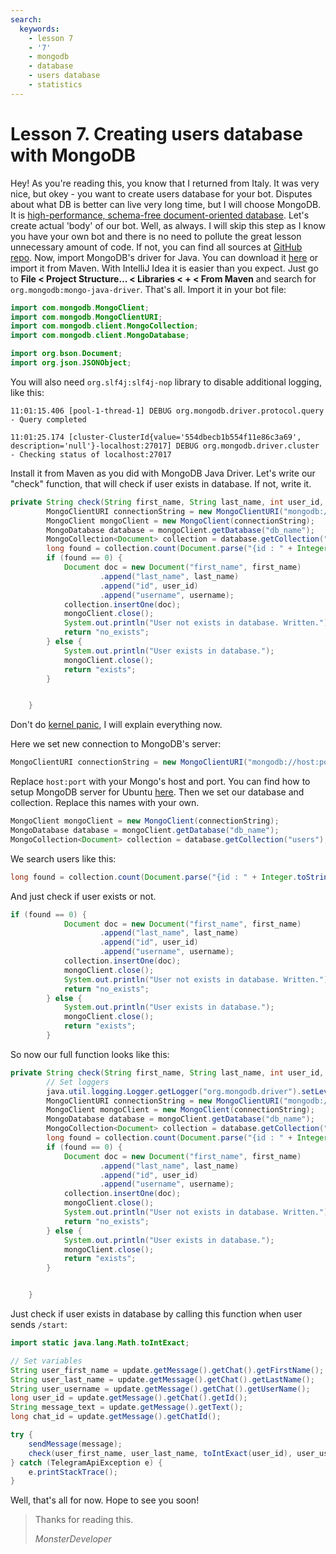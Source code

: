 ```yaml
---
search:
  keywords:
    - lesson 7
    - '7'
    - mongodb
    - database
    - users database
    - statistics
---
```


# Lesson 7. Creating users database with MongoDB

Hey! As you're reading this, you know that I returned from Italy. It was very nice, but okey - you want to create users database for your bot. Disputes about what DB is better can live very long time, but I will choose MongoDB. It is [high-performance, schema-free document-oriented database](https://mongodb.com). Let's create actual 'body' of our bot. Well, as always. I will skip this step as I know you have your own bot and there is no need to pollute the great lesson unnecessary amount of code. If not, you can find all sources at [GitHub repo](https://github.com/MonsterDeveloper/java-telegram-bot-tutorial/). Now, import MongoDB's driver for Java. You can download it [here](http://mongodb.github.io/mongo-java-driver/) or import it from Maven. With IntelliJ Idea it is easier than you expect. Just go to **File &lt; Project Structure... &lt; Libraries &lt; + &lt; From Maven** and search for `org.mongodb:mongo-java-driver`. That's all. Import it in your bot file:

```java
import com.mongodb.MongoClient;
import com.mongodb.MongoClientURI;
import com.mongodb.client.MongoCollection;
import com.mongodb.client.MongoDatabase;

import org.bson.Document;
import org.json.JSONObject;
```

You will also need `org.slf4j:slf4j-nop` library to disable additional logging, like this:

```text
11:01:15.406 [pool-1-thread-1] DEBUG org.mongodb.driver.protocol.query - Query completed

11:01:25.174 [cluster-ClusterId{value='554dbecb1b554f11e86c3a69', description='null'}-localhost:27017] DEBUG org.mongodb.driver.cluster - Checking status of localhost:27017
```

Install it from Maven as you did with MongoDB Java Driver. Let's write our "check" function, that will check if user exists in database. If not, write it.

```java
private String check(String first_name, String last_name, int user_id, String username) {
        MongoClientURI connectionString = new MongoClientURI("mongodb://host:port");
        MongoClient mongoClient = new MongoClient(connectionString);
        MongoDatabase database = mongoClient.getDatabase("db_name");
        MongoCollection<Document> collection = database.getCollection("users");
        long found = collection.count(Document.parse("{id : " + Integer.toString(user_id) + "}"));
        if (found == 0) {
            Document doc = new Document("first_name", first_name)
                    .append("last_name", last_name)
                    .append("id", user_id)
                    .append("username", username);
            collection.insertOne(doc);
            mongoClient.close();
            System.out.println("User not exists in database. Written.");
            return "no_exists";
        } else {
            System.out.println("User exists in database.");
            mongoClient.close();
            return "exists";
        }


    }
```

Don't do [kernel panic](https://en.wikipedia.org/wiki/Kernel_panic), I will explain everything now.

Here we set new connection to MongoDB's server:

```java
MongoClientURI connectionString = new MongoClientURI("mongodb://host:port");
```

Replace `host:port` with your Mongo's host and port. You can find how to setup MongoDB server for Ubuntu [here](https://www.digitalocean.com/community/tutorials/how-to-install-mongodb-on-ubuntu-16-04). Then we set our database and collection. Replace this names with your own.

```java
MongoClient mongoClient = new MongoClient(connectionString);
MongoDatabase database = mongoClient.getDatabase("db_name");
MongoCollection<Document> collection = database.getCollection("users");
```

We search users like this:

```java
long found = collection.count(Document.parse("{id : " + Integer.toString(user_id) + "}"));
```

And just check if user exists or not.

```java
if (found == 0) {
            Document doc = new Document("first_name", first_name)
                    .append("last_name", last_name)
                    .append("id", user_id)
                    .append("username", username);
            collection.insertOne(doc);
            mongoClient.close();
            System.out.println("User not exists in database. Written.");
            return "no_exists";
        } else {
            System.out.println("User exists in database.");
            mongoClient.close();
            return "exists";
        }
```

So now our full function looks like this:

```java
private String check(String first_name, String last_name, int user_id, String username) {
        // Set loggers
        java.util.logging.Logger.getLogger("org.mongodb.driver").setLevel(Level.OFF);
        MongoClientURI connectionString = new MongoClientURI("mongodb://host:port");
        MongoClient mongoClient = new MongoClient(connectionString);
        MongoDatabase database = mongoClient.getDatabase("db_name");
        MongoCollection<Document> collection = database.getCollection("users");
        long found = collection.count(Document.parse("{id : " + Integer.toString(user_id) + "}"));
        if (found == 0) {
            Document doc = new Document("first_name", first_name)
                    .append("last_name", last_name)
                    .append("id", user_id)
                    .append("username", username);
            collection.insertOne(doc);
            mongoClient.close();
            System.out.println("User not exists in database. Written.");
            return "no_exists";
        } else {
            System.out.println("User exists in database.");
            mongoClient.close();
            return "exists";
        }


    }
```

Just check if user exists in database by calling this function when user sends `/start`:

```java
import static java.lang.Math.toIntExact;

// Set variables
String user_first_name = update.getMessage().getChat().getFirstName();
String user_last_name = update.getMessage().getChat().getLastName();
String user_username = update.getMessage().getChat().getUserName();
long user_id = update.getMessage().getChat().getId();
String message_text = update.getMessage().getText();
long chat_id = update.getMessage().getChatId();

try {
    sendMessage(message);
    check(user_first_name, user_last_name, toIntExact(user_id), user_username);
} catch (TelegramApiException e) {
    e.printStackTrace();
}
```

Well, that's all for now. Hope to see you soon!

> Thanks for reading this.
>
> _MonsterDeveloper_

